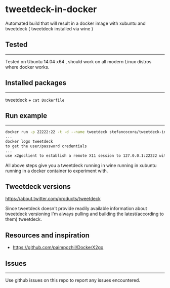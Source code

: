 tweetdeck-in-docker
===

Automated build that will result in a docker image with xubuntu and tweetdeck ( tweetdeck installed via wine )

## Tested
- - -
Tested on Ubuntu 14.04 x64 , should work on all modern Linux distros where docker works.


## Installed packages
- - -
tweetdeck + `cat Dockerfile`


## Run example
- - -
```bash
docker run -p 22222:22 -t -d --name tweetdeck stefancocora/tweetdeck-in-docker:latest
...
docker logs tweetdeck
to get the user/password credentials
...
use x2goclient to establish a remote X11 session to 127.0.0.1:22222 with the above credentials
```

All above steps give you a tweetdeck running in wine running in xubuntu running in a docker container to experiment with.


## Tweetdeck versions
https://about.twitter.com/products/tweetdeck

Since tweetdeck doesn't provide readily available information about tweetdeck versioning I'm always pulling and building the latest(according to them) tweetdeck.


## Resources and inspiration

- https://github.com/paimpozhil/DockerX2go


## Issues
- - -
Use github issues on this repo to report any issues encountered.
